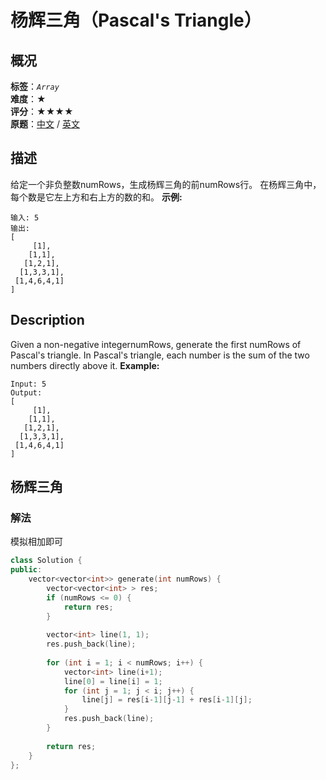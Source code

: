 # 杨辉三角（Pascal's Triangle）
## 概况
**标签**：*`Array`*<br>
**难度**：★<br>
**评分**：★★★★<br>
**原题**：[中文](https://leetcode-cn.com/problems/pascals-triangle) / [英文](https://leetcode.com/problems/pascals-triangle)
## 描述
给定一个非负整数numRows，生成杨辉三角的前numRows行。
在杨辉三角中，每个数是它左上方和右上方的数的和。
**示例:**
```
输入: 5
输出:
[
     [1],
    [1,1],
   [1,2,1],
  [1,3,3,1],
 [1,4,6,4,1]
]
```
## Description
Given a non-negative integernumRows, generate the first numRows of Pascal&#39;s triangle.
In Pascal&#39;s triangle, each number is the sum of the two numbers directly above it.
**Example:**
```
Input: 5
Output:
[
     [1],
    [1,1],
   [1,2,1],
  [1,3,3,1],
 [1,4,6,4,1]
]
```
## 杨辉三角
### 解法
模拟相加即可
```c++
class Solution {
public:
    vector<vector<int>> generate(int numRows) {
        vector<vector<int> > res;
        if (numRows <= 0) {
            return res;
        }
        
        vector<int> line(1, 1);
        res.push_back(line);
        
        for (int i = 1; i < numRows; i++) {
            vector<int> line(i+1);
            line[0] = line[i] = 1;
            for (int j = 1; j < i; j++) {
                line[j] = res[i-1][j-1] + res[i-1][j];
            }
            res.push_back(line);
        }
        
        return res;
    }
};
```